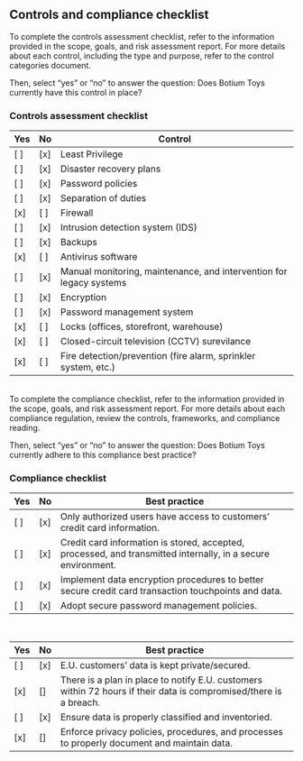 <h2>Controls and compliance checklist</h2>

To complete the controls assessment checklist, refer to the information provided in the scope, goals, and risk assessment report. For more details about each control, including the type and purpose, refer to the control categories document.

Then, select “yes” or “no” to answer the question: Does Botium Toys currently have this control in place? 


### Controls assessment checklist

|Yes | No | Control |
|--------|--------|--------------|
| [  ] | [x]| Least Privilege |
| [  ] | [x]| Disaster recovery plans |
| [  ] | [x]| Password policies |
| [  ] | [x]| Separation of duties |
| [x] | [  ]| Firewall |
| [  ] | [x]| Intrusion detection system (IDS) |
| [  ] | [x]| Backups |
| [x] | [ ]| Antivirus software |
| [ ] | [x]| Manual monitoring, maintenance, and intervention for legacy systems|
| [ ] | [x]| Encryption|
| [ ] | [x]| Password management system|
| [x] | [ ]| Locks (offices, storefront, warehouse)|
| [x] | [ ]| Closed-circuit television (CCTV) surevilance|
| [x] | [ ]| Fire detection/prevention (fire alarm, sprinkler system, etc.)|

<br>To complete the compliance checklist, refer to the information provided in the scope, goals, and risk assessment report. For more details about each compliance regulation, review the controls, frameworks, and compliance reading.

Then, select “yes” or “no” to answer the question: Does Botium Toys currently adhere to this compliance best practice?

### Compliance checklist

|Yes | No | Best practice |
|--------|--------|--------------|
| [  ] | [x]| Only authorized users have access to customers’ credit card information. |
| [  ] | [x]| Credit card information is stored, accepted, processed, and transmitted internally, in a secure environment. |
| [  ] | [x]| Implement data encryption procedures to better secure credit card transaction touchpoints and data.  |
| [  ] | [x]| Adopt secure password management policies. |

<br>

|Yes | No | Best practice |
|--------|--------|--------------|
| [  ] | [x]| E.U. customers’ data is kept private/secured.|
| [x] | []| There is a plan in place to notify E.U. customers within 72 hours if their data is compromised/there is a breach. |
| [  ] | [x]| Ensure data is properly classified and inventoried.  |
| [x] | []| Enforce privacy policies, procedures, and processes to properly document and maintain data. |
